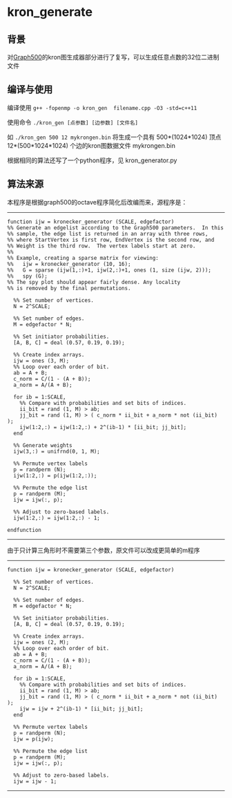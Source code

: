 # kron_generate

## 背景
对[Graph500](https://graph500.org)的kron图生成器部分进行了复写，可以生成任意点数的32位二进制文件

## 编译与使用
编译使用 `g++ -fopenmp -o kron_gen  filename.cpp -O3 -std=c++11`

使用命令 `./kron_gen [点参数] [边参数] [文件名]`

如 `./kron_gen 500 12 mykrongen.bin` 将生成一个具有 500\*(1024\*1024) 顶点 12\*(500\*1024\*1024) 个边的kron图数据文件 mykrongen.bin

根据相同的算法还写了一个python程序，见 kron_generator.py

## 算法来源
本程序是根据graph500的octave程序简化后改编而来，源程序是：
- - -
```
function ijw = kronecker_generator (SCALE, edgefactor)
%% Generate an edgelist according to the Graph500 parameters.  In this
%% sample, the edge list is returned in an array with three rows,
%% where StartVertex is first row, EndVertex is the second row, and
%% Weight is the third row.  The vertex labels start at zero.
%%  
%% Example, creating a sparse matrix for viewing:
%%   ijw = kronecker_generator (10, 16);
%%   G = sparse (ijw(1,:)+1, ijw(2,:)+1, ones (1, size (ijw, 2)));
%%   spy (G);
%% The spy plot should appear fairly dense. Any locality
%% is removed by the final permutations.

  %% Set number of vertices.
  N = 2^SCALE;

  %% Set number of edges.
  M = edgefactor * N;

  %% Set initiator probabilities.
  [A, B, C] = deal (0.57, 0.19, 0.19);

  %% Create index arrays.
  ijw = ones (3, M);
  %% Loop over each order of bit.
  ab = A + B;
  c_norm = C/(1 - (A + B));
  a_norm = A/(A + B);

  for ib = 1:SCALE,
    %% Compare with probabilities and set bits of indices.
    ii_bit = rand (1, M) > ab;
    jj_bit = rand (1, M) > ( c_norm * ii_bit + a_norm * not (ii_bit) );
    ijw(1:2,:) = ijw(1:2,:) + 2^(ib-1) * [ii_bit; jj_bit];
  end

  %% Generate weights
  ijw(3,:) = unifrnd(0, 1, M);

  %% Permute vertex labels
  p = randperm (N);
  ijw(1:2,:) = p(ijw(1:2,:));

  %% Permute the edge list
  p = randperm (M);
  ijw = ijw(:, p);

  %% Adjust to zero-based labels.
  ijw(1:2,:) = ijw(1:2,:) - 1;

endfunction
```
- - -
由于只计算三角形时不需要第三个参数，原文件可以改成更简单的m程序
- - -
```
function ijw = kronecker_generator (SCALE, edgefactor)

  %% Set number of vertices.
  N = 2^SCALE;

  %% Set number of edges.
  M = edgefactor * N;

  %% Set initiator probabilities.
  [A, B, C] = deal (0.57, 0.19, 0.19);

  %% Create index arrays.
  ijw = ones (2, M);
  %% Loop over each order of bit.
  ab = A + B;
  c_norm = C/(1 - (A + B));
  a_norm = A/(A + B);

  for ib = 1:SCALE,
    %% Compare with probabilities and set bits of indices.
    ii_bit = rand (1, M) > ab;
    jj_bit = rand (1, M) > ( c_norm * ii_bit + a_norm * not (ii_bit) );
    ijw = ijw + 2^(ib-1) * [ii_bit; jj_bit];
  end

  %% Permute vertex labels
  p = randperm (N);
  ijw = p(ijw);

  %% Permute the edge list
  p = randperm (M);
  ijw = ijw(:, p);

  %% Adjust to zero-based labels.
  ijw = ijw - 1;
```
- - -
